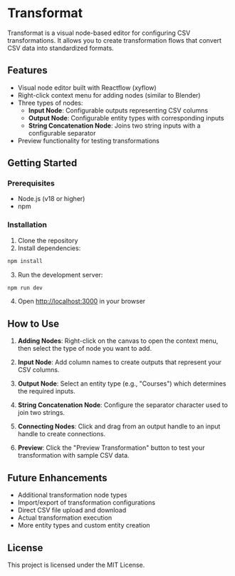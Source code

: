 # Transformat

Transformat is a visual node-based editor for configuring CSV transformations. It allows you to create transformation flows that convert CSV data into standardized formats.

## Features

- Visual node editor built with Reactflow (xyflow)
- Right-click context menu for adding nodes (similar to Blender)
- Three types of nodes:
  - **Input Node**: Configurable outputs representing CSV columns
  - **Output Node**: Configurable entity types with corresponding inputs
  - **String Concatenation Node**: Joins two string inputs with a configurable separator
- Preview functionality for testing transformations

## Getting Started

### Prerequisites

- Node.js (v18 or higher)
- npm

### Installation

1. Clone the repository
2. Install dependencies:

```bash
npm install
```

3. Run the development server:

```bash
npm run dev
```

4. Open [http://localhost:3000](http://localhost:3000) in your browser

## How to Use

1. **Adding Nodes**: Right-click on the canvas to open the context menu, then select the type of node you want to add.

2. **Input Node**: Add column names to create outputs that represent your CSV columns.

3. **Output Node**: Select an entity type (e.g., "Courses") which determines the required inputs.

4. **String Concatenation Node**: Configure the separator character used to join two strings.

5. **Connecting Nodes**: Click and drag from an output handle to an input handle to create connections.

6. **Preview**: Click the "Preview Transformation" button to test your transformation with sample CSV data.

## Future Enhancements

- Additional transformation node types
- Import/export of transformation configurations
- Direct CSV file upload and download
- Actual transformation execution
- More entity types and custom entity creation

## License

This project is licensed under the MIT License.
